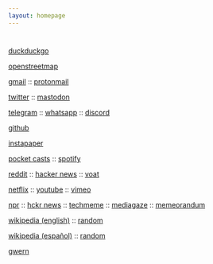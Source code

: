 ```yaml
---
layout: homepage
---
```


# <script> document.write(new Date().toLocaleDateString()); </script>

<i class="fa fa-search" aria-hidden="true"></i> [duckduckgo](http://ddg.gg)

<i class="fa fa-map" aria-hidden="true"></i>
 [openstreetmap](http://www.openstreetmap.org)

<i class="fa fa-envelope" aria-hidden="true"></i> [gmail](https://mail.google.com/mail) :: [protonmail](https://mail.protonmail.com/inbox)

<i class="fa fa-twitter" aria-hidden="true"></i> [twitter](https://www.twitter.com) :: [mastodon](https://mastodon.social)

<i class="fa fa-telegram" aria-hidden="true"></i> [telegram](https://web.telegram.org) :: <i class="fa fa-whatsapp" aria-hidden="true"></i> [whatsapp](https://web.whatsapp.com) :: [discord](https://discordapp.com/channels/@me)

<i class="fa fa-github" aria-hidden="true"></i> [github](https://github.com)

<i class="fa fa-newspaper-o" aria-hidden="true"></i> [instapaper](https://www.instapaper.com/u)

<i class="fa fa-podcast" aria-hidden="true"></i> [pocket casts](https://play.pocketcasts.com/) :: <i class="fa fa-spotify" aria-hidden="true"></i> [spotify](https://open.spotify.com/browse)

<i class="fa fa-reddit" aria-hidden="true"></i> [reddit](https://www.reddit.com) :: <i class="fa fa-hacker-news" aria-hidden="true"></i> [hacker news](https://news.ycombinator.com) :: [voat](https://voat.co)

<i class="fa fa-film" aria-hidden="true"></i> [netflix](https://www.netflix.com/browse) :: <i class="fa fa-youtube" aria-hidden="true"></i> [youtube](https://www.youtube.com) :: <i class="fa fa-vimeo" aria-hidden="true"></i> [vimeo](https://vimeo.com/es/cd)

<i class="fa fa-newspaper-o" aria-hidden="true"></i> [npr](http://text.npr.org) :: [hckr news](http://hckrnews.com) :: [techmeme](https://www.techmeme.com/river) :: [mediagaze](https://www.mediagazer.com/river) :: [memeorandum](https://www.memeorandum.com/river)

<i class="fa fa-wikipedia-w" aria-hidden="true"></i> [wikipedia (english)](https://en.wikipedia.org/wiki/Main_Page) :: [random](https://en.wikipedia.org/wiki/Special:Random)

<i class="fa fa-wikipedia-w" aria-hidden="true"></i> [wikipedia (español)](https://es.wikipedia.org/wiki/Main_Page) :: [random](https://es.wikipedia.org/wiki/Special:Random)

<i class="fa fa-link" aria-hidden="true"></i> [gwern](http://www.gwern.net)
